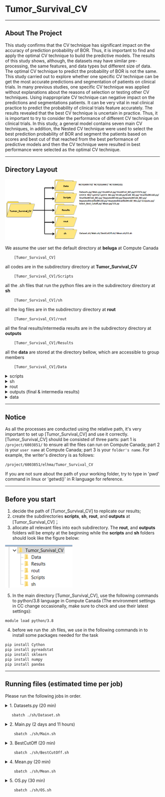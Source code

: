 # Tumor_Survival_CV
---
## About The Project

This study confirms that the CV technique has significant impact on the accuracy of prediction probability of BOR. Thus, it is important to find and apply the optimal CV technique to build the predictive models. The results of this study shows, although, the datasets may have similar pre-processing, the same features, and data types but different size of data. The optimal CV technique to predict the probability of BOR is not the same. This study carried out to explore whether one specific CV technique can be get the most accurate predictions and segmentation of patients on clinical trials. In many previous studies, one specific CV technique was applied without explanations about the reasons of selection or testing other CV techniques. Using inappropriate CV technique can negative impact on the predictions and segmentations patients. It can be very vital in real clinical practice to predict the probability of clinical trials feature accurately. The results revealed that the best CV technique is uncertain in practice. Thus, it is important to try to consider the performance of different CV technique on clinical trials. In this study, a general model contains seven main CV techniques, in addition, the Nested CV technique were used to select the best prediction probability of BOR and segment the patients based on scores and best cut of that reached from the best performance of predictive models and then the CV technique were resulted in best performance were selected as the optimal CV technique. 

---
## Directory Layout
![image](image0.png)

We assume the user set the default directory at **beluga** at Compute Canada
~~~
    [Tumor_Survival_CV]  
~~~
all codes are in the subdirectory directory at **Tumor_Survival_CV**
~~~
    [Tumor_Survival_CV]/Scripts 
~~~
all the .sh files that run the python files are in the subdirectory directory at **sh** 
~~~
    [Tumor_Survival_CV]/sh  
~~~
all the log files are in the subdirectory directory at **rout** 
~~~
    [Tumor_Survival_CV]/rout  
~~~
all the final results/intermedia results are in the subdirectory directory at **outputs**
~~~
    [Tumor_Survival_CV]/Results  
~~~
all the **data**  are stored at the directory bellow, which are accessible to group members
~~~
    [Tumor_Survival_CV]/Data 
~~~

<details><summary>scripts</summary>

    ├── scripts  
    │ 	 ├── Datasets.py	                 # Making dataframes for building the predcitive models
    │ 	 ├── Main.py 		                 # Main code calling the functions of predictive models outputs
    │ 	 ├── HouldOut.py	                 # Building predictive method by using HoldOut CV 
    │ 	 ├── HouldOut_M2.py		         # Building predictive method by using Nested HoldOut CV  
    │ 	 ├── LOOCV.py			         # Building predictive method by using LOOCV CV   
    │ 	 ├── LOOCV_M2.py		         # Building predictive method by using Nested LOOCV CV 
    │ 	 ├── LpOCV.py			         # Building predictive method by using LpOCV CV  
    │ 	 ├── LpOCV_M2.py		         # Building predictive method by using Nested LpOCV CV  
    │ 	 ├── KFold.py			         # Building predictive method by KFold CV 
    │ 	 ├── KFold_M2.py		         # Building predictive method by using Nested KFold CV 
    │ 	 ├── StratifiedKFold.py		         # Building predictive method by using StratifiedKFold CV 
    │ 	 ├── StratifiedKFold_M2.py	         # Building predictive method by using Nested StratifiedKFold CV 
    │ 	 ├── RepeatedKFold.py		         # Building predictive method by using RepeatedKFold CV  
    │ 	 ├── RepeatedKFold_M2.py	         # Building predictive method by using Nested RepeatedKFold CV 
    │ 	 ├── RepeatedStratifiedKFold.py		 # Building predictive method by using RepeatedStratifiedKFold CV 
    │ 	 ├── RepeatedStratifiedKFold_M2.py	 # Building predictive method by using Nested RepeatedStratifiedKFold CV 
    │ 	 ├── Outputs.py			         # The functions for saving the results of predictive models in csv files 
    │ 	 ├── Select_Best_Cutoff.py		 # Selecting the best predictive models along with their best cut offs
    │ 	 ├── Mean.py		                 # Calculating the mean of coefficient of features from selected predictive models
    │ 	 └── OS.py			         # Computing Kaplan-Meier Curve according to selected predictive models				
</details>
<details><summary>sh</summary>
    
    ├── sh  
    │ 	 ├── Dataset.sh		# sh.file to run Datasets.py
    │ 	 ├── Main.sh		# sh.file to run Main.py, HoldOut.py, HoldOut_M2, and ...
    │ 	 ├── BestCutOff.sh	# sh.file to run Select_Best_Cutoff.py
    │ 	 ├── Mean.sh		# sh.file to run Mean.py
    │ 	 └── OS.sh		# sh.file to run OS.py		
		
</details>
<details><summary>rout</summary>
        
    ├── rout  
    │ 	 ├── Dataset.sh		# log.file from Dataset.sh
    │ 	 ├── Main.sh		# log.file from Main.sh
    │ 	 ├── BestCutOff.sh	# log.file from BestCutOff.sh
    │ 	 ├── Mean.sh		# log.file from Mean.sh
    │ 	 └── OS.sh		# log.file from OS.sh	
	
</details>
<details><summary>outputs (final & intermedia results)</summary>

    ├──  intermedia result
    │ 	 ├── Coefs_NCT02499770.csv	        # Coefficient of each feature for each predictive model on NCT02499770 
    │ 	 ├── Coefs_NCT02514447.csv	        # Coefficient of each feature for each predictive model on NCT02514447
    │ 	 ├── Coefs_NCT03041311.csv	        # Coefficient of each feature for each predictive model on NCT03041311
    │ 	 ├── Best_Cutoff_NCT02499770.csv	# Best cut offs of predictive models for NCT02499770
    │ 	 ├── Best_Cutoff_NCT02514447.csv	# Best cut offs of predictive models for NCT02514447
    │ 	 ├── Best_Cutoff_NCT03041311.csv	# Best cut offs of predictive models for NCT03041311
    ├──  final result     
    │ 	 ├── Performance_NCT02499770.csv	# Performance of predictive models for NCT02499770
    │ 	 ├── Performance_NCT02514447.csv	# Performance of predictive models for NCT02514447
    │ 	 ├── Performance_NCT03041311.csv	# Performance of predictive models for NCT03041311
    │ 	 ├── Result_NCT02499770.csv	        # Result of predictive models for NCT02499770
    │ 	 ├── Result_NCT02514447.csv             # Result of predictive models for NCT02514447
    │ 	 ├── Result_NCT03041311.csv	        # Result of predictive models for NCT03041311
    │ 	 ├── Summary_NCT02499770.csv	        # Summary of predictive models for NCT02499770
    │ 	 ├── Summary_NCT02514447.csv	        # Summary of predictive models for NCT02514447
    │ 	 ├── Summary_NCT03041311.csv	        # Summary of predictive models for NCT03041311
    │ 	 ├── Confusion_Matrix_NCT02499770.csv	# Confusion Matrix of predictive models for NCT02499770
    │ 	 ├── Confusion_Matrix_NCT02514447.csv	# Confusion Matrix of predictive models for NCT02514447
    │ 	 ├── Confusion_Matrix_NCT03041311.csv	# Confusion Matrix of predictive models for NCT03041311
    │ 	 ├── Time_NCT02499770.csv	        # Time of running predictive models for NCT02499770
    │ 	 ├── Time_NCT02514447.csv	        # Time of running predictive models for NCT02514447
    │ 	 └── Time_NCT03041311.csv	        # Time of running predictive models for NCT03041311
</details>
<details><summary>data</summary>
	    
    ├── data
    │ 	 ├── NCT02499770	# Small Cell Lung Cancer dataset, downloaded from https://data.projectdatasphere.org/projectdatasphere/html/access
    │ 	 ├── NCT02514447	# Small Cell Lung Cancer dataset, downloaded from https://data.projectdatasphere.org/projectdatasphere/html/access
    │ 	 └── NCT03041311	# Small Cell Lung Cancer dataset, downloaded from https://data.projectdatasphere.org/projectdatasphere/html/access
 
</details>

---
## Notice

As all the processes are conducted using the relative path, it's very important to set up [Tumor_Survival_CV] and use it correctly. 
[Tumor_Survival_CV] should be consisted of three parts: part 1 is ```/project/6003851/``` to ensure all the files can run on Compute Canada; part 2 is your ```user name``` at Compute Canada; part 3 is your ```folder's name```. For example, the writer's directory is as follows:

~~~
/project/6003851/elhma/Tumor_Survival_CV
~~~

If you are not sure about the path of your working folder, try to type in 'pwd' command in linux or 'getwd()' in R language for reference. 

---
## Before you start
1. decide the path of [Tumor_Survival_CV] to replicate our results;
2. create the subdirectories **scripts**, **sh**, **rout**, and **outputs** at [Tumor_Survival_CV]；
3. allocate all relevant files into each subdirectory. The **rout**, and **outputs** folders will be empty at the beginning while the **scripts** and **sh** folders should look like the figure below:

![image](image1.png)

5. In the main directory [Tumor_Survival_CV], use the following commands to python/3.8  language in Compute Canada (The environment settings in CC change occasionally, make sure to check and use their latest settings):
~~~
module load python/3.8
~~~
4. before we run the .sh files, we use in the following commands in to install some packages needed for the task
~~~
pip install Cython
pip install pyreadstat
pip install sklearn
pip install numpy
pip install pandas
~~~

---

## Running files (estimated time per job)

Please run the following jobs in order.


<details><summary>1. Datasets.py (20 min)</summary>

- reading dataset downloaded from https://data.projectdatasphere.org/projectdatasphere/html/access;

- building a dataframe of baseline characteristics of patients;

- building a dataframe of PCA of the dynamic tumor size for the early four visits;
	
- building a dataframe of Overall Survival;

- building a dataframe of Best Overall Response;

- building a merged dataframe from all features;	

 </details>
 
 ~~~
    sbatch ./sh/Dataset.sh
~~~


<details><summary>2. Main.py (2 days and 11 hours)</summary>

- running the seven CV techniques and Nested CV techniques using the merged dataframe reached from Dataset.sh;
	
- saving all results in csv files by running Output.py;

</details>

~~~
    sbatch ./sh/Main.sh
~~~


<details><summary>3. BestCutOff (20 min)</summary>

- reading the predcition outputs of models reached by running Main.sh;

- detecting the best predcitive models and their best cut offs;


</details>

~~~
    sbatch ./sh/BestCutOff.sh
~~~

<details><summary>4. Mean.py (20 min)</summary>

- reading the Main.sh and BestCutOff.sh outputs;

- calculating the mean of coefficients of each feature reached from selected predictive models;


</details>

~~~
    sbatch ./sh/Mean.sh
~~~

<details><summary>5. OS.py (30 min)</summary>

- reading the outputs from running Mean.sh and Main.sh;

- computing Kaplan-Meier Curve for each dataset;


</details>

~~~
    sbatch ./sh/OS.sh
~~~






